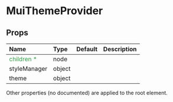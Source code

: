 MuiThemeProvider
================



Props
-----


| Name | Type | Default | Description |
|:-----|:-----|:-----|:-----|
| <span style="color: #31a148">children *</span> | node |  |   |
| styleManager | object |  |   |
| theme | object |  |   |

Other properties (no documented) are applied to the root element.
